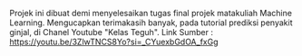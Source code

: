 Projek ini dibuat demi menyelesaikan tugas final projek matakuliah Machine Learning. Mengucapkan terimakasih banyak, pada tutorial prediksi penyakit ginjal, di Chanel Youtube "Kelas Teguh". Link Sumber : https://youtu.be/3ZlwTNCS8Yo?si=_CYuexbGdOA_fxGg
